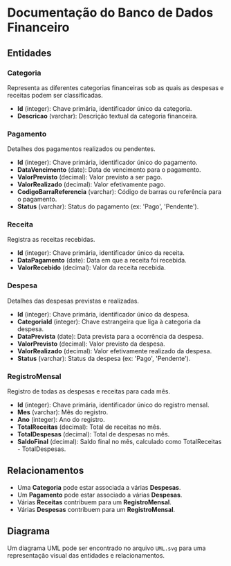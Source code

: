 # Documentação do Banco de Dados Financeiro

## Entidades

### Categoria
Representa as diferentes categorias financeiras sob as quais as despesas e receitas podem ser classificadas.

- **Id** (integer): Chave primária, identificador único da categoria.
- **Descricao** (varchar): Descrição textual da categoria financeira.

### Pagamento
Detalhes dos pagamentos realizados ou pendentes.

- **Id** (integer): Chave primária, identificador único do pagamento.
- **DataVencimento** (date): Data de vencimento para o pagamento.
- **ValorPrevisto** (decimal): Valor previsto a ser pago.
- **ValorRealizado** (decimal): Valor efetivamente pago.
- **CodigoBarraReferencia** (varchar): Código de barras ou referência para o pagamento.
- **Status** (varchar): Status do pagamento (ex: 'Pago', 'Pendente').

### Receita
Registra as receitas recebidas.

- **Id** (integer): Chave primária, identificador único da receita.
- **DataPagamento** (date): Data em que a receita foi recebida.
- **ValorRecebido** (decimal): Valor da receita recebida.

### Despesa
Detalhes das despesas previstas e realizadas.

- **Id** (integer): Chave primária, identificador único da despesa.
- **CategoriaId** (integer): Chave estrangeira que liga à categoria da despesa.
- **DataPrevista** (date): Data prevista para a ocorrência da despesa.
- **ValorPrevisto** (decimal): Valor previsto da despesa.
- **ValorRealizado** (decimal): Valor efetivamente realizado da despesa.
- **Status** (varchar): Status da despesa (ex: 'Pago', 'Pendente').

### RegistroMensal
Registro de todas as despesas e receitas para cada mês.

- **Id** (integer): Chave primária, identificador único do registro mensal.
- **Mes** (varchar): Mês do registro.
- **Ano** (integer): Ano do registro.
- **TotalReceitas** (decimal): Total de receitas no mês.
- **TotalDespesas** (decimal): Total de despesas no mês.
- **SaldoFinal** (decimal): Saldo final no mês, calculado como TotalReceitas - TotalDespesas.

## Relacionamentos

- Uma **Categoria** pode estar associada a várias **Despesas**.
- Um **Pagamento** pode estar associado a várias **Despesas**.
- Várias **Receitas** contribuem para um **RegistroMensal**.
- Várias **Despesas** contribuem para um **RegistroMensal**.

## Diagrama

Um diagrama UML pode ser encontrado no arquivo `UML.svg` para uma representação visual das entidades e relacionamentos.

